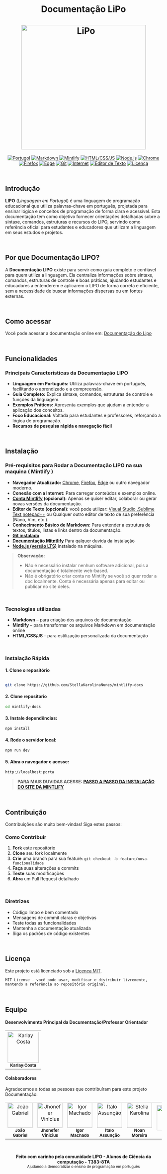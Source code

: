  
  <h1 align="center">
    Documentação LiPo
    <br />
    <br />
    <a href="https://docs.lipolang.dev/pages">
     <img src="https://github.com/user-attachments/assets/d9dca834-0465-489a-a182-4d7f3ac76564" alt="LiPo" height="400">
    </a>
  </h1>
</div>

<p align="center">
  <a href="#"><img src="https://img.shields.io/badge/Português-f89d00?style=flat" alt="Portugol"></a>
  <a href="#"><img src="https://img.shields.io/badge/Markdown-000000?style=flat" alt="Markdown"></a>
  <a href="#"><img src="https://img.shields.io/badge/Mintlify-00C09B?style=flat" alt="Mintlify"></a>
  <a href="#"><img src="https://img.shields.io/badge/HTML/CSS/JS-E34F26?style=flat" alt="HTML/CSS/JS"></a>
  <a href="#"><img src="https://img.shields.io/badge/Node.js-339933?style=flat" alt="Node.js"></a>
  <a href="#"><img src="https://img.shields.io/badge/Chrome-4285F4?style=flat" alt="Chrome"></a>
  <a href="#"><img src="https://img.shields.io/badge/Firefox-FF7139?style=flat" alt="Firefox"></a>
  <a href="#"><img src="https://img.shields.io/badge/Edge-0078D7?style=flat" alt="Edge"></a>
  <a href="#"><img src="https://img.shields.io/badge/Git-F05032?style=flat" alt="Git"></a>
  <a href="#"><img src="https://img.shields.io/badge/Internet-0078D7?style=flat" alt="Internet"></a>
  <a href="#"><img src="https://img.shields.io/badge/Editor_de_Texto-0078D7?style=flat" alt="Editor de Texto"></a>
  <a href="https://github.com/StellaKarolinaNunes/lipo-docs-mintlify/blob/main/LICENSE"><img src="https://img.shields.io/github/license/StellaKarolinaNunes/lipo-docs-mintlify?style=flat" alt="Licença"></a>
</p>

<br>

##  Introdução
**LIPO** (*Linguagem em Portugol*)  é uma linguagem de programação educacional que utiliza palavras-chave em português, projetada para ensinar lógica e conceitos de programação de forma clara e acessível. Esta documentação tem como objetivo fornecer orientações detalhadas sobre a sintaxe, comandos, estruturas e recursos do LIPO, servindo como referência oficial para estudantes e educadores que utilizam a linguagem em seus estudos e projetos.

<br>

## Por que Documentação LIPO?
A **Documentação LIPO** existe para servir como guia completo e confiável para quem utiliza a linguagem. Ela centraliza informações sobre sintaxe, comandos, estruturas de controle e boas práticas, ajudando estudantes e educadores a entenderem e aplicarem o LIPO de forma correta e eficiente, sem a necessidade de buscar informações dispersas ou em fontes externas. 

<br>

## Como acessar
Você pode acessar a documentação online em:  [Documentação do Lipo](https://docs.lipolang.dev/pages)

<br>

## Funcionalidades

###  Principais Características da Documentação LIPO
- **Linguagem em Português:** Utiliza palavras-chave em português, facilitando o aprendizado e a compreensão.
- **Guia Completo:** Explica sintaxe, comandos, estruturas de controle e funções da linguagem.
- **Exemplos Práticos:** Apresenta exemplos que ajudam a entender a aplicação dos conceitos.
- **Foco Educacional:** Voltada para estudantes e professores, reforçando a lógica de programação.
- **Recursos de pesquisa rápida e navegação fácil**

<br>

##  Instalação

### Pré-requisitos para Rodar a Documentação LIPO na sua maquina ( Mintlify )
- **Navegador Atualizado:**  [Chrome](https://www.google.com/intl/pt-BR/chrome/), [Firefox](https://www.firefox.com/pt-BR/download/all/), [Edge](https://www.microsoft.com/pt-br/edge/download?form=MA13FJ) ou outro navegador moderno. 
- **Conexão com a Internet:** Para carregar conteúdos e exemplos online.
-  **[Conta Mintlify](https://www.mintlify.com) (opcional):** Apenas se quiser editar, colaborar ou gerar novas versões da documentação.
-  **Editor de Texto (opcional):** você pode utilizar: [Visual Studio ](https://code.visualstudio.com/download),[Sublime Text](https://www.sublimetext.com/3),[notepad++](https://notepad-plus-plus.org/downloads/) ou Qualquer outro editor de texto de sua preferência (Nano, Vim, etc.).
 -  **Conhecimento Básico de Markdown:** Para entender a estrutura de textos, títulos, listas e links dentro da documentação.
-  **[Git instalado](https://git-scm.com/downloads)**
-  **[Documentação Mitntlify](https://www.mintlify.com/docs)** Para qalquer duvida da instalação
-  **[Node.js (versão LTS)](https://nodejs.org/pt)** instalado na máquina.

> **Observação:**
>  * Não é necessário instalar nenhum software adicional, pois a documentação é totalmente web-based.
>  * Não é obrigatório criar conta no Mintlify se você só quer rodar a doc localmente. Conta é necessária apenas para editar ou publicar no site deles.

<br>

### Tecnologias utilizadas
- **Markdown** – para criação dos arquivos de documentação
- **Mintlify** – para transformar os arquivos Markdown em documentação online
- **HTML/CSS/JS** – para estilização personalizada da documentação

<br>

###  Instalação Rápida

####  1. Clone o repositório

```bash

git clone https://github.com/StellaKarolinaNunes/mintlify-docs
```

####  2. Clone repositorio 

```bash
cd mintlify-docs
```

####  3. Instale dependências:

```bash
npm install
```

#### 4. Rode o servidor local:

```bash
npm run dev
```

#### 5. Abra o navegador e acesse:

```bash
http://localhost:porta
```

>**PARA MAIS DUVIDAS ACESSE: [PASSO A PASSO DA INSTALAÇÃO DO SITE DA MINTLIFY](https://www.mintlify.com/docs/installation)**

<br>

##  Contribuição
Contribuições são muito bem-vindas! Siga estes passos:

### Como Contribuir
1. **Fork** este repositório
2. **Clone** seu fork localmente
3. **Crie** uma branch para sua feature: `git checkout -b feature/nova-funcionalidade`
4. **Faça** suas alterações e commits
5. **Teste** suas modificações
6. **Abra** um Pull Request detalhado

<br>

###  Diretrizes

- Código limpo e bem comentado
- Mensagens de commit claras e objetivas
- Teste todas as funcionalidades
- Mantenha a documentação atualizada
- Siga os padrões de código existentes

<br>

##  Licença

Este projeto está licenciado sob a [Licença MIT](LICENSE).

``` bash
MIT License - você pode usar, modificar e distribuir livremente,
mantendo a referência ao repositório original.
```
<br>

## Equipe

#### Desenvolvimento Principal da Documentação/Professor Orientador

<table>
  <tr>
    <td align="center">
      <a href="https://github.com/karlaycosta">
        <img src="https://github.com/karlaycosta.png" width="100px" alt="Karlay Costa"/>
        <br />
        <sub><b>Karlay Costa</b></sub>
        <br />
      </a>
    </td>
  </tr>
</table>

#### Colaboradores
Agradecemos a todas as pessoas que contribuíram para este projeto Documentação:

<table>
  <tr>
    <td align="center">
      <a href="https://github.com/Gab0701">
        <img src="https://github.com/Gab0701.png" width="80px" alt="João Gabriel"/>
        <br />
        <sub><b>João Gabriel</b></sub>
      </a>
    </td>
    <td align="center">
      <a href="https://github.com/jhony996358">
        <img src="https://github.com/jhony996358.png" width="80px" alt="Jhonefer Vinicius"/>
        <br />
        <sub><b>Jhonefer Vinicius</b></sub>
      </a>
    </td>
    <td align="center">
      <a href="https://github.com/Igormachado90">
        <img src="https://github.com/Igormachado90.png" width="80px" alt="Igor Machado"/>
        <br />
        <sub><b>Igor Machado</b></sub>
      </a>
    </td>
    <td align="center">
      <a href="https://github.com/italo-assuncao">
        <img src="https://github.com/italo-assuncao.png" width="80px" alt="Ítalo Assunção"/>
        <br />
        <sub><b>Ítalo Assunção</b></sub>
      </a>
    </td>
     <td align="center">
      <a href="https://github.com/NoanMoreira">
        <img src="https://github.com/NoanMoreira.png" width="80px" alt="Stella Karolina"/>
        <br />
        <sub><b>Noan Moreira</b></sub>
      </a>
    </td>
    <td align="center">
      <a href="https://github.com/Luitinho147">
        <img src="https://github.com/Luitinho147.png" width="80px" alt="Luiz"/>
        <br />
        <sub><b>Luiz</b></sub>
      </a>
    </td>
    <td align="center">
      <a href="https://github.com/StellaKarolinaNunes">
        <img src="https://github.com/StellaKarolinaNunes.png" width="80px" alt="Stella Karolina"/>
        <br />
        <sub><b>Stella Karolina</b></sub>
      </a>
    </td>
  </tr>
</table>




<br>

<p align="center">
  <strong>Feito com carinho pela comunidade LIPO - Alunos de Ciência da computação - T383-8TA </strong>
  <br />
  <sub>Ajudando a democratizar o ensino de programação em português</sub>
</p>
